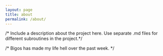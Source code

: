 ```yaml
---
layout: page
title: about
permalink: /about/
---
```


/* Include a description about the project here.  Use separate .md files for different subroutines in the project.*/

/* Bigos has made my life hell over the past week. */


